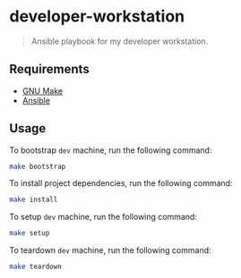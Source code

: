 # developer-workstation
> Ansible playbook for my developer workstation.

## Requirements

- [GNU Make](https://www.gnu.org/software/make/)
- [Ansible](https://docs.ansible.com/ansible/latest/installation_guide/intro_installation.html)

## Usage
To bootstrap `dev` machine, run the following command:
```bash
make bootstrap
```

To install project dependencies, run the following command:
```bash
make install
```

To setup `dev` machine, run the following command:
```bash
make setup
```

To teardown `dev` machine, run the following command:
```bash
make teardown
```

